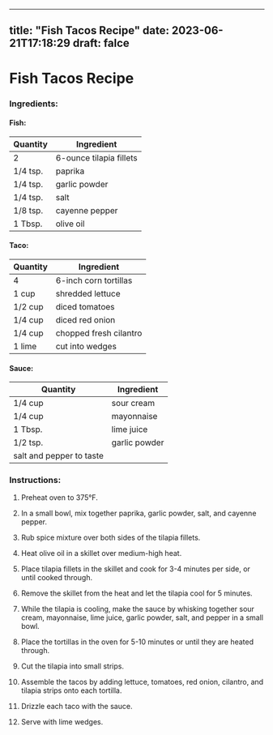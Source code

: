 
---
title: "Fish Tacos Recipe"
date: 2023-06-21T17:18:29
draft: falce
---

# Fish Tacos Recipe

### Ingredients:

#### Fish:
| Quantity | Ingredient |
| --- | --- |
| 2 | 6-ounce tilapia fillets |
| 1/4 tsp. | paprika |
| 1/4 tsp. | garlic powder |
| 1/4 tsp. | salt |
| 1/8 tsp. | cayenne pepper |
| 1 Tbsp. | olive oil |

#### Taco:
| Quantity | Ingredient |
| --- | --- |
| 4 | 6-inch corn tortillas |
| 1 cup | shredded lettuce |
| 1/2 cup | diced tomatoes |
| 1/4 cup | diced red onion |
| 1/4 cup | chopped fresh cilantro |
| 1 lime | cut into wedges |

#### Sauce:
| Quantity | Ingredient |
| --- | --- |
| 1/4 cup | sour cream |
| 1/4 cup | mayonnaise |
| 1 Tbsp. | lime juice |
| 1/2 tsp. | garlic powder |
| salt and pepper to taste |

### Instructions:

1. Preheat oven to 375°F.

2. In a small bowl, mix together paprika, garlic powder, salt, and cayenne pepper.

3. Rub spice mixture over both sides of the tilapia fillets.

4. Heat olive oil in a skillet over medium-high heat.

5. Place tilapia fillets in the skillet and cook for 3-4 minutes per side, or until cooked through.

6. Remove the skillet from the heat and let the tilapia cool for 5 minutes.

7. While the tilapia is cooling, make the sauce by whisking together sour cream, mayonnaise, lime juice, garlic powder, salt, and pepper in a small bowl.

8. Place the tortillas in the oven for 5-10 minutes or until they are heated through.

9. Cut the tilapia into small strips.

10. Assemble the tacos by adding lettuce, tomatoes, red onion, cilantro, and tilapia strips onto each tortilla.

11. Drizzle each taco with the sauce.

12. Serve with lime wedges.
